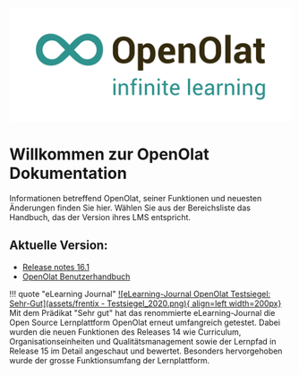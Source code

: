 ![Logo: OpenOlat – infinite learning](assets/OpenOlat_Logo_claim_RGB.png)

# Willkommen zur OpenOlat Dokumentation

Informationen betreffend OpenOlat, seiner Funktionen und neuesten Änderungen finden Sie hier. Wählen Sie aus der Bereichsliste das Handbuch, das der Version ihres LMS entspricht.

## Aktuelle Version:

- [Release notes 16.1](release_notes/Release_notes_16.1.de.md)
- [OpenOlat Benutzerhandbuch](user-manual/)


!!! quote "eLearning Journal"
	[![eLearning-Journal OpenOlat Testsiegel: Sehr-Gut](assets/frentix - Testsiegel_2020.png){ align=left width=200px}](assets/eLJ12020_TEST_Frentix.pdf)
	Mit dem Prädikat "Sehr gut" hat das renommierte eLearning-Journal die Open Source Lernplattform OpenOlat erneut umfangreich getestet. Dabei wurden die neuen Funktionen des Releases 14 wie Curriculum, Organisationseinheiten und Qualitätsmanagement sowie der Lernpfad in Release 15 im Detail angeschaut und bewertet. Besonders hervorgehoben wurde der grosse Funktionsumfang der Lernplattform.